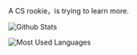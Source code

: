 A CS rookie，is trying to learn more.

![Github Stats](https://github-readme-stats.vercel.app/api?username=lhtForIt&show_icons=true&theme=cobalt&count_private=true)

![Most Used Languages](https://github-readme-stats.vercel.app/api/top-langs/?username=lhtForIt&theme=dark&layout=compact)

<!--[![Readme Card](https://github-readme-stats.vercel.app/api/pin/?username=lhtForIt&repo=netty&show_owner=true)](https://github.com/anuraghazra/github-readme-stats) -->

<!--
**lhtForIt/lhtForIt** is a ✨ _special_ ✨ repository because its `README.md` (this file) appears on your GitHub profile.

Here are some ideas to get you started:

- 🔭 I’m currently working on ...
- 🌱 I’m currently learning ...
- 👯 I’m looking to collaborate on ...
- 🤔 I’m looking for help with ...
- 💬 Ask me about ...
- 📫 How to reach me: ...
- 😄 Pronouns: ...
- ⚡ Fun fact: ...
-->
